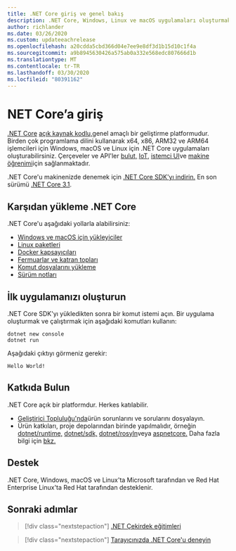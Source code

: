 ```yaml
---
title: .NET Core giriş ve genel bakış
description: .NET Core, Windows, Linux ve macOS uygulamaları oluşturmak için .NET'in modüler, yüksek performanslı bir uygulamasıdır. Başlamak için .NET Core hakkında bilgi edinin.
author: richlander
ms.date: 03/26/2020
ms.custom: updateeachrelease
ms.openlocfilehash: a20cdda5cbd366d04e7ee9e8df3d1b15d10c1f4a
ms.sourcegitcommit: a9b8945630426a575ab0a332e568edc807666d1b
ms.translationtype: MT
ms.contentlocale: tr-TR
ms.lasthandoff: 03/30/2020
ms.locfileid: "80391162"
---
```

# <a name="introduction-to-net-core"></a>NET Core’a giriş

[.NET Core](about.md) [açık kaynak kodlu,](https://github.com/dotnet/runtime/blob/master/LICENSE.TXT)genel amaçlı bir geliştirme platformudur. Birden çok programlama dilini kullanarak x64, x86, ARM32 ve ARM64 işlemcileri için Windows, macOS ve Linux için .NET Core uygulamaları oluşturabilirsiniz. Çerçeveler ve API'ler [bulut,](/aspnet/core/) [IoT,](/archive/msdn-magazine/2019/august/net-core-cross-platform-iot-programming-with-net-core-3-0) [istemci UI](/dotnet/desktop-wpf/overview/index)ve [makine öğrenimi](/dotnet/machine-learning/)için sağlanmaktadır.

.NET Core'u makinenizde denemek için [.NET Core SDK'yı indirin.](https://dotnet.microsoft.com/download) En son sürümü [.NET Core 3.1](https://devblogs.microsoft.com/dotnet/announcing-net-core-3-1/).

## <a name="download-net-core"></a>Karşıdan yükleme .NET Core

.NET Core'u aşağıdaki yollarla alabilirsiniz:

* [Windows ve macOS için yükleyiciler](https://dotnet.microsoft.com/download)
* [Linux paketleri](https://docs.microsoft.com/dotnet/core/install/linux-package-managers)
* [Docker kapsayıcıları](https://hub.docker.com/_/microsoft-dotnet-core/)
* [Fermuarlar ve katran topları](https://dotnet.microsoft.com/download/dotnet-core/3.1)
* [Komut dosyalarını yükleme](https://dotnet.microsoft.com/download/dotnet-core/scripts)
* [Sürüm notları](https://github.com/dotnet/core/tree/master/release-notes)

## <a name="create-your-first-application"></a>İlk uygulamanızı oluşturun

.NET Core SDK'yı yükledikten sonra bir komut istemi açın. Bir uygulama oluşturmak ve çalıştırmak için aşağıdaki komutları kullanın:

```dotnetcli
dotnet new console
dotnet run
```

Aşağıdaki çıktıyı görmeniz gerekir:

```output
Hello World!
```

## <a name="contribute"></a>Katkıda Bulun

.NET Core açık bir platformdur. Herkes katılabilir.

* [Geliştirici Topluluğu'nda](https://developercommunity.visualstudio.com/spaces/61/index.html)ürün sorunlarını ve sorularını dosyalayın.
* Ürün katkıları, proje depolarından birinde yapılmalıdır, örneğin [dotnet/runtime,](https://github.com/dotnet/runtime) [dotnet/sdk,](https://github.com/dotnet/sdk) [dotnet/rosyln](https://github.com/dotnet/roslyn)veya [aspnetcore.](https://github.com/dotnet/aspnetcore) Daha fazla bilgi için [bkz.](https://github.com/dotnet/core/blob/master/Documentation/core-repos.md)

## <a name="support"></a>Destek

.NET Core, Windows, macOS ve Linux'ta Microsoft tarafından ve Red Hat Enterprise Linux'ta Red Hat tarafından desteklenir.

## <a name="next-steps"></a>Sonraki adımlar

> [!div class="nextstepaction"]
> [.NET Çekirdek eğitimleri](tutorials/index.md)

> [!div class="nextstepaction"]
> [Tarayıcınızda .NET Core'u deneyin](../csharp/tutorials/intro-to-csharp/numbers-in-csharp.yml)
